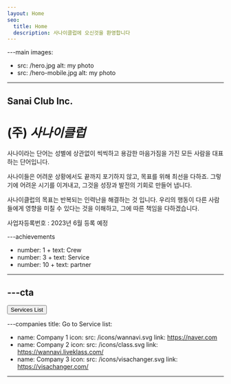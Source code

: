 ```yaml
---
layout: Home
seo:
  title: Home
  description: 사나이클럽에 오신것을 환영합니다
---
```


---main
images:
  - src: /hero.jpg
    alt: my photo
  - src: /hero-mobile.jpg
    alt: my photo
---

## <Typewriter>Sanai Club Inc.</Typewriter>

# <span>(주)</span> *사나이클럽*

<Sep size={12} />

사나이라는 단어는 성별에 상관없이 씩씩하고 용감한 마음가짐을 가진 모든 사람을 대표하는 단어입니다.

사나이들은 어려운 상황에서도 끝까지 포기하지 않고, 목표를 위해 최선을 다하죠. 그렇기에 어려운 시기를 이겨내고, 그것을 성장과 발전의 기회로 만들어 냅니다.

사나이클럽의 목표는 반복되는 인력난을 해결하는 것 입니다. 우리의 행동이 다른 사람들에게 영향을 미칠 수 있다는 것을 이해하고, 그에 따른 책임을 다하겠습니다.

사업자등록번호 : 2023년 6월 등록 예정



---achievements
- number: 1 +
  text: Crew
- number: 3 +
  text: Service
- number: 10 +
  text: partner
---



---cta
---
<Button href="/projects" size="lg">
  <span>Services List</span>
</Button>



---companies
title: Go to Service
list:
  - name: Company 1
    icon:
      src: /icons/wannavi.svg
      link: https://naver.com
  - name: Company 2
    icon:
      src: /icons/class.svg
      link: https://wannavi.liveklass.com/
  - name: Company 3
    icon:
      src: /icons/visachanger.svg
      link: https://visachanger.com/
---